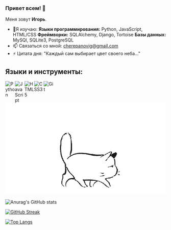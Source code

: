 ### Привет всем! 👋
Меня зовут **Игорь**.
- 🌱Я изучаю:
  **Языки программирования:** Python, JavaScript, HTML/CSS
  **Фреймворки:** SQLAlchemy, Django, Tortoise
  **Базы данных:** MySQl, SQLite3, PostgreSQL
- 📫 Связаться со мной: cherepanovig@gmail.com
- ⚡ Цитата дня: "Каждый сам выбирает цвет своего неба..."
  
## Языки и инструменты:

<img align="left" alt="Python" width="30px" src="https://cdn.jsdelivr.net/gh/devicons/devicon/icons/python/python-original.svg" />
<img align="left" alt="JavaScript" width="30px" src="https://cdn.jsdelivr.net/gh/devicons/devicon/icons/javascript/javascript-original.svg" />
<img align="left" alt="HTML5" width="30px" src="https://cdn.jsdelivr.net/gh/devicons/devicon/icons/html5/html5-original.svg" />
<img align="left" alt="CSS3" width="30px" src="https://cdn.jsdelivr.net/gh/devicons/devicon/icons/css3/css3-original.svg" />
<img align="left" alt="Git" width="30px" src="https://cdn.jsdelivr.net/gh/devicons/devicon/icons/git/git-original.svg" />
<br />

<!--
![Python](https://img.shields.io/badge/Python-3776AB?style=for-the-badge&logo=python&logoColor=white)
![Django](https://img.shields.io/badge/Django-092E20?style=for-the-badge&logo=django&logoColor=white)
-->
<img src="https://github.com/cherepanovig/cherepanovig/blob/main/Cat_1.gif" alt="The unlimited" width="600">

![Anurag's GitHub stats](https://github-readme-stats.vercel.app/api?username=cherepanovig&show_icons=true&theme=radical)

[![GitHub Streak](https://github-readme-streak-stats.herokuapp.com?user=cherepanovig&theme=dark&hide_border=true)](https://git.io/streak-stats)

[![Top Langs](https://github-readme-stats.vercel.app/api/top-langs/?username=cherepanovig&layout=compact)](https://github.com/anuraghazra/github-readme-stats)
